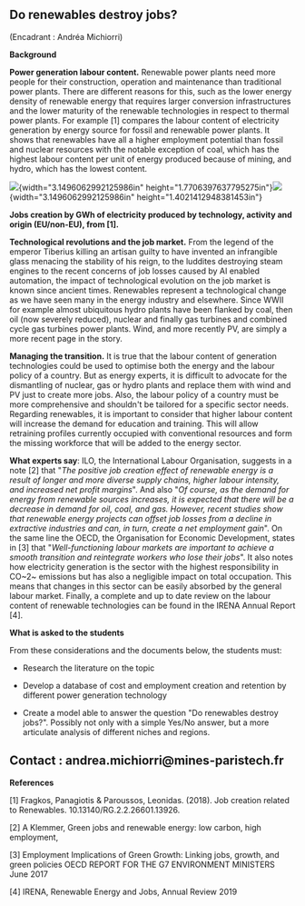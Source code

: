 ## Do renewables destroy jobs? 

(Encadrant : Andréa Michiorri)

**Background**

**Power generation labour content.** Renewable power plants need more
people for their construction, operation and maintenance than
traditional power plants. There are different reasons for this, such as
the lower energy density of renewable energy that requires larger
conversion infrastructures and the lower maturity of the renewable
technologies in respect to thermal power plants. For example \[1\]
compares the labour content of electricity generation by energy source
for fossil and renewable power plants. It shows that renewables have all
a higher employment potential than fossil and nuclear resources with the
notable exception of coal, which has the highest labour content per unit
of energy produced because of mining, and hydro, which has the lowest
content.

![](media/image1.png){width="3.1496062992125986in"
height="1.7706397637795275in"}![](media/image1.png){width="3.1496062992125986in"
height="1.4021412948381453in"}

**Jobs creation by GWh of electricity produced by technology, activity
and origin (EU/non-EU), from \[1\].**

**Technological revolutions and the job market.** From the legend of the
emperor Tiberius killing an artisan guilty to have invented an
infrangible glass menacing the stability of his reign, to the luddites
destroying steam engines to the recent concerns of job losses caused by
AI enabled automation, the impact of technological evolution on the job
market is known since ancient times. Renewables represent a
technological change as we have seen many in the energy industry and
elsewhere. Since WWII for example almost ubiquitous hydro plants have
been flanked by coal, then oil (now severely reduced), nuclear and
finally gas turbines and combined cycle gas turbines power plants. Wind,
and more recently PV, are simply a more recent page in the story.

**Managing the transition.** It is true that the labour content of
generation technologies could be used to optimise both the energy and
the labour policy of a country. But as energy experts, it is difficult
to advocate for the dismantling of nuclear, gas or hydro plants and
replace them with wind and PV just to create more jobs. Also, the labour
policy of a country must be more comprehensive and shouldn't be tailored
for a specific sector needs. Regarding renewables, it is important to
consider that higher labour content will increase the demand for
education and training. This will allow retraining profiles currently
occupied with conventional resources and form the missing workforce that
will be added to the energy sector.

**What experts say**: ILO, the International Labour Organisation,
suggests in a note \[2\] that "*The positive job creation effect of
renewable energy is a result of longer and more diverse supply chains,
higher labour intensity, and increased net profit margins*". And also
"*Of course, as the demand for energy from renewable sources increases,
it is expected that there will be a decrease in demand for oil, coal,
and gas. However, recent studies show that renewable energy projects can
offset job losses from a decline in extractive industries and can, in
turn, create a net employment gain*". On the same line the OECD, the
Organisation for Economic Development, states in \[3\] that
"*Well-functioning labour markets are important to achieve a smooth
transition and reintegrate workers who lose their jobs*". It also notes
how electricity generation is the sector with the highest responsibility
in CO~2~ emissions but has also a negligible impact on total occupation.
This means that changes in this sector can be easily absorbed by the
general labour market. Finally, a complete and up to date review on the
labour content of renewable technologies can be found in the IRENA
Annual Report \[4\].

**What is asked to the students**

From these considerations and the documents below, the students must:

-   Research the literature on the topic

-   Develop a database of cost and employment creation and retention by
    different power generation technology

-   Create a model able to answer the question "Do renewables destroy
    jobs?". Possibly not only with a simple Yes/No answer, but a more
    articulate analysis of different niches and regions.

## Contact : andrea.michiorri\@mines-paristech.fr

**References**

\[1\] Fragkos, Panagiotis & Paroussos, Leonidas. (2018). Job creation
related to Renewables. 10.13140/RG.2.2.26601.13926.

\[2\] A Klemmer, Green jobs and renewable energy: low carbon, high
employment,

\[3\] Employment Implications of Green Growth: Linking jobs, growth, and
green policies OECD REPORT FOR THE G7 ENVIRONMENT MINISTERS June 2017

\[4\] IRENA, Renewable Energy and Jobs, Annual Review 2019
